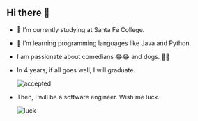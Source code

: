 ## Hi there 👋

- 🔭 I’m currently studying at Santa Fe College.
- 🌱 I’m learning programming languages ​​like Java and Python.
- I am passionate about comedians 😂😂 and dogs. 🐶🐶
- In 4 years, if all goes well, I will graduate.
  
  ![accepted](https://github.com/user-attachments/assets/d2157bdf-c473-4d35-8be9-9eca9ad039c0)

- Then, I will be a software engineer. Wish me luck. 

  ![luck](https://github.com/user-attachments/assets/b9743e2c-d891-4a0b-9f4f-6222ba2f449c)


<!--
**carmela-malone/carmela-malone** is a ✨ _special_ ✨ repository because its `README.md` (this file) appears on your GitHub profile.

Here are some ideas to get you started:

- 🔭 I’m currently working on ...
- 🌱 I’m currently learning ...
- 👯 I’m looking to collaborate on ...
- 🤔 I’m looking for help with ...
- 💬 Ask me about ...
- 📫 How to reach me: ...
- 😄 Pronouns: ...
- ⚡ Fun fact: ...
-->
